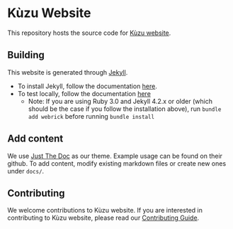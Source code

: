 # Kùzu Website

This repository hosts the source code for [Kùzu website](https://kuzudb.github.io).

## Building
This website is generated through [Jekyll](https://jekyllrb.com/). 

- To install Jekyll, follow the documentation [here](https://jekyllrb.com/docs/installation/).
- To test locally, follow the documentation [here](https://docs.github.com/en/pages/setting-up-a-github-pages-site-with-jekyll/testing-your-github-pages-site-locally-with-jekyll)
  - Note: If you are using Ruby 3.0 and Jekyll 4.2.x or older (which should be the case if you follow the installation above), run `bundle add webrick` before running `bundle install` 

## Add content
We use [Just The Doc](https://github.com/just-the-docs/just-the-docs) as our theme. Example usage can be found on their github. To add content, modify existing markdown files or create new ones under `docs/`.

## Contributing
We welcome contributions to Kùzu website. If you are interested in contributing to Kùzu website, please read our [Contributing Guide](CONTRIBUTING.md).
